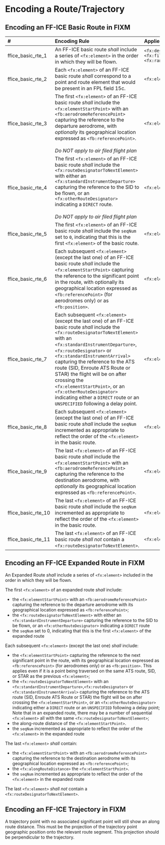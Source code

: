 # Encoding a Route/Trajectory

## Encoding an FF-ICE Basic Route in FIXM

| **#** | **Encoding Rule** | **Applies to** |
|:-|:-|:-|
| ffice_basic_rte_1 | An FF-ICE basic route *shall* include a series of `<fx:element>` in the order in which they will be flown. | `<fx:desired>` `<fx:filed>` `<fx:ranked>` |
| ffice_basic_rte_2 | Each `<fx:element>` of an FF-ICE basic route *shall* correspond to a point and route element that would be present in an FPL field 15c. | `<fx:element>` |
| ffice_basic_rte_3 | The first `<fx:element>` of an FF-ICE basic route *shall* include the `<fx:elementStartPoint>` with an `<fb:aerodromeReferencePoint>` capturing the reference to the departure aerodrome, with *optionally* its geographical location expressed as `<fb:referencePoint>`.<br><br> *Do NOT apply to air filed flight plan* | `<fx:element>` |
| ffice_basic_rte_4 | The first `<fx:element>` of an FF-ICE basic route *shall* include the `<fx:routeDesignatorToNextElement>` with either an `<fx:standardInstrumentDeparture>` capturing the reference to the SID to be flown, or an `<fx:otherRouteDesignator>` indicating a `DIRECT` route.<br><br> *Do NOT apply to air filed flight plan* | `<fx:element>` |
| ffice_basic_rte_5 | The first `<fx:element>` of an FF-ICE basic route *shall* include the `seqNum` set to `0`, indicating that this is the first `<fx:element>` of the basic route. | `<fx:element>` |
| ffice_basic_rte_6 | Each subsequent `<fx:element>` (except the last one) of an FF-ICE basic route *shall* include the `<fx:elementStartPoint>` capturing the reference to the significant point in the route, with optionally its geographical location expressed as `<fb:referencePoint>` (for aerodromes only) or as `<fb:position>`. | `<fx:element>` |
| ffice_basic_rte_7 | Each subsequent `<fx:element>` (except the last one) of an FF-ICE basic route *shall* include the `<fx:routeDesignatorToNextElement>` with an `<fx:standardInstrumentDeparture>`, `<fx:routeDesignator>` or `<fx:standardInstrumentArrival>` capturing the reference to the ATS route (SID, Enroute ATS Route or STAR) the flight will be on after crossing the `<fx:elementStartPoint>`, or an `<fx:otherRouteDesignator>` indicating either a `DIRECT` route or an `UNSPECIFIED` following a delay point. | `<fx:element>` |
| ffice_basic_rte_8 | Each subsequent `<fx:element>` (except the last one) of an FF-ICE basic route *shall* include the `seqNum` incremented as appropriate to reflect the order of the `<fx:element>` in the basic route.| `<fx:element>` |
| ffice_basic_rte_9 | The last `<fx:element>` of an FF-ICE basic route *shall* include the `<fx:elementStartPoint>` with an `<fb:aerodromeReferencePoint>` capturing the reference to the destination aerodrome, with *optionally* its geographical location expressed as `<fb:referencePoint>`. | `<fx:element>` |
| ffice_basic_rte_10 | The last `<fx:element>` of an FF-ICE basic route *shall* include the `seqNum` incremented as appropriate to reflect the order of the `<fx:element>` in the basic route. | `<fx:element>` |
| ffice_basic_rte_11 | The last `<fx:element>` of an FF-ICE basic route *shall not* contain a `<fx:routeDesignatorToNextElement>`.| `<fx:element>` |



## Encoding an FF-ICE Expanded Route in FIXM

An Expanded Route *shall* include a series of `<fx:element>` included in the order in which they will be flown.

The first `<fx:element>` of an expanded route *shall* include:
* the `<fx:elementStartPoint>` with an `<fb:aerodromeReferencePoint>` capturing the reference to the departure aerodrome with its geographical location expressed as `<fb:referencePoint>`;
* the `<fx:routeDesignatorToNextElement>` with either an `<fx:standardInstrumentDeparture>` capturing the reference to the SID to be flown, or an `<fx:otherRouteDesignator>` indicating a `DIRECT` route
* the `seqNum` set to 0, indicating that this is the first `<fx:element>` of the expanded route

Each subsequent `<fx:element>` (except the last one) *shall* include:
* the `<fx:elementStartPoint>` capturing the reference to the next significant point in the route, with its geographical location expressed as `<fb:referencePoint>` (for aerodromes only) or as `<fb:position>`. This applies even if it is a point being traversed on the same ATS route, SID, or STAR as the previous `<fx:element>`; 
* the `<fx:routeDesignatorToNextElement>` with an `<fx:standardInstrumentDeparture>`,`<fx:routeDesignator>` or `<fx:standardInstrumentArrival>` capturing the reference to the ATS route (SID, Enroute ATS Route or STAR) the flight will be on after crossing the `<fx:elementStartPoint>`, or an `<fx:otherRouteDesignator>` indicating either a `DIRECT` route or an `UNSPECIFIED` following a delay point;
Note that in an expanded route, there may be a number of sequential `<fx:element>` all with the same `<fx:routeDesignatorToNextElement>`; 
* the along-route distance of the `<fx:elementStartPoint>`.
* the `seqNum` incremented as appropriate to reflect the order of the `<fx:element>` in the expanded route

The last `<fx:element>` *shall* contain:
* the `<fx:elementStartPoint>` with an `<fb:aerodromeReferencePoint>` capturing the reference to the destination aerodrome with its geographical location expressed as `<fb:referencePoint>`; 
* the `<fx:alongRouteDistance>` the `<fx:elementStartPoint>`.
* the `seqNum` incremented as appropriate to reflect the order of the `<fx:element>` in the expanded route

The last `<fx:element>` *shall not* contain a `<fx:routeDesignatorToNextElement>`.


## Encoding an FF-ICE Trajectory in FIXM

A trajectory point with no associated significant point will still show an along route distance. This must be the projection of the trajectory point geographic position onto the relevant route segment. This projection should be perpendicular to the trajectory.